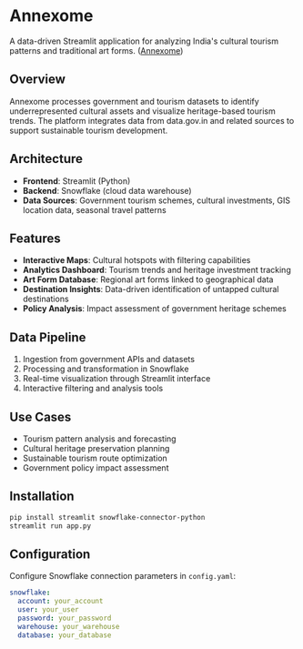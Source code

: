 # Annexome

A data-driven Streamlit application for analyzing India's cultural tourism patterns and traditional art forms.
([Annexome](https://anexome.streamlit.app/))

## Overview

Annexome processes government and tourism datasets to identify underrepresented cultural assets and visualize heritage-based tourism trends. The platform integrates data from data.gov.in and related sources to support sustainable tourism development.

## Architecture

- **Frontend**: Streamlit (Python)
- **Backend**: Snowflake (cloud data warehouse)
- **Data Sources**: Government tourism schemes, cultural investments, GIS location data, seasonal travel patterns

## Features

- **Interactive Maps**: Cultural hotspots with filtering capabilities
- **Analytics Dashboard**: Tourism trends and heritage investment tracking
- **Art Form Database**: Regional art forms linked to geographical data
- **Destination Insights**: Data-driven identification of untapped cultural destinations
- **Policy Analysis**: Impact assessment of government heritage schemes

## Data Pipeline

1. Ingestion from government APIs and datasets
2. Processing and transformation in Snowflake
3. Real-time visualization through Streamlit interface
4. Interactive filtering and analysis tools

## Use Cases

- Tourism pattern analysis and forecasting
- Cultural heritage preservation planning
- Sustainable tourism route optimization
- Government policy impact assessment

## Installation

```bash
pip install streamlit snowflake-connector-python
streamlit run app.py
```

## Configuration

Configure Snowflake connection parameters in `config.yaml`:

```yaml
snowflake:
  account: your_account
  user: your_user
  password: your_password
  warehouse: your_warehouse
  database: your_database
```